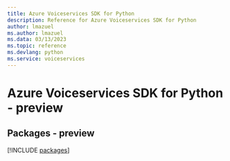 ```yaml
---
title: Azure Voiceservices SDK for Python
description: Reference for Azure Voiceservices SDK for Python
author: lmazuel
ms.author: lmazuel
ms.data: 03/13/2023
ms.topic: reference
ms.devlang: python
ms.service: voiceservices
---
```

# Azure Voiceservices SDK for Python - preview
## Packages - preview
[!INCLUDE [packages](voiceservices-index.md)]